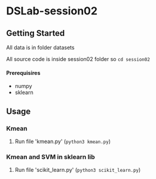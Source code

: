 # DSLab-session02

## Getting Started

All data is in folder datasets

All source code is inside session02 folder so `cd session02`

#### Prerequisires
* numpy 
* sklearn

## Usage

### Kmean

1. Run file 'kmean.py' (`python3 kmean.py`)

### Kmean and SVM in sklearn lib

1. Run file 'scikit_learn.py' (`python3 scikit_learn.py`)

